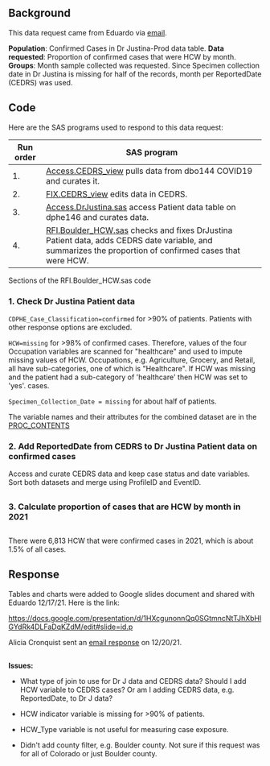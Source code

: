 ## Background 
This data request came from Eduardo via [email](./Documents/Email_request_120321.pdf).  

**Population**: Confirmed Cases in Dr Justina-Prod data table.   **Data requested**: Proportion of confirmed cases that were HCW by month.   **Groups**: Month sample collected was requested. Since Specimen collection date in Dr Justina is missing for half of the records, month per ReportedDate (CEDRS) was used. 


## Code
Here are the SAS programs used to respond to this data request:

|Run order|SAS program|
|---------|-----------|
|1.|[Access.CEDRS_view](../0.Universal/SAS%20code/Access.CEDRS_view.sas) pulls data from dbo144 COVID19 and curates it.|
|2.|[FIX.CEDRS_view](../0.Universal/SAS%20code/Fix.CEDRS_view.sas) edits data in CEDRS.|
|3.|[Access.DrJustina.sas](../0.Universal/SAS%20code/Access.DrJustina_prod.sas) access Patient data table on dphe146 and curates data.
|4.|[RFI.Boulder_HCW.sas](./SAS/RFI.Boulder_HCW.sas) checks and fixes DrJustina Patient data, adds CEDRS date variable, and summarizes the proportion of confirmed cases that were HCW.|

Sections of the RFI.Boulder_HCW.sas code

### **1. Check Dr Justina Patient data**

`CDPHE_Case_Classification=confirmed` for >90% of patients. Patients with other response options are excluded. 

`HCW=missing` for >98% of confirmed cases. Therefore, values of the four Occupation variables are scanned for "healthcare" and used to impute missing values of HCW. Occupations, e.g. Agriculture, Grocery, and Retail, all have sub-categories, one of which is "Healthcare". If HCW was missing and the patient had a sub-category of 'healthcare' then HCW was set to 'yes'.
cases.

`Specimen_Collection_Date = missing` for about half of patients.


The variable names and their attributes for the combined dataset are in the [PROC_CONTENTS](./Documents/PROC_Contents.HCW_CEDRS.pdf)


### **2. Add ReportedDate from CEDRS to Dr Justina Patient data on confirmed cases**

Access and curate CEDRS data and keep case status and date variables. Sort both datasets and merge using ProfileID and EventID.

##
### **3. Calculate proportion of cases that are HCW by month in 2021**
##
There were 6,813 HCW that were confirmed cases in 2021, which is about 1.5% of all cases. 


## Response
Tables and charts were added to Google slides document and shared with Eduardo 12/17/21. Here is the link:

https://docs.google.com/presentation/d/1HXcgunonnQq0SGtmncNtTJhXbHlGYdRk4DLFaDqKZdM/edit#slide=id.p

Alicia Cronquist sent an [email response](Documents/Email_response_122021.pdf) on 12/20/21.

##
**Issues:**
* What type of join to use for Dr J data and CEDRS data? Should I add HCW variable to CEDRS cases? Or am I adding CEDRS data, e.g. ReportedDate, to Dr J data?

* HCW indicator variable is missing for >90% of patients.

* HCW_Type variable is not useful for measuring case exposure.

* Didn't add county filter, e.g. Boulder county. Not sure if this request was for all of Colorado or just Boulder county.


